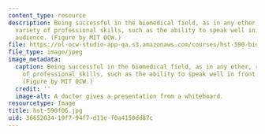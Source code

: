 ```yaml
---
content_type: resource
description: Being successful in the biomedical field, as in any other, requires a
  variety of professional skills, such as the ability to speak well in front of an
  audience. (Figure by MIT OCW.)
file: https://ol-ocw-studio-app-qa.s3.amazonaws.com/courses/hst-590-biomedical-engineering-seminar-series-developing-professional-skills-fall-2006/3665203419f794f7d11ef0a4150dd87c_hst-590f06.jpg
file_type: image/jpeg
image_metadata:
  caption: Being successful in the biomedical field, as in any other, requires a variety
    of professional skills, such as the ability to speak well in front of an audience.
    (Figure by MIT OCW.)
  credit: ''
  image-alt: A doctor gives a presentation from a whiteboard.
resourcetype: Image
title: hst-590f06.jpg
uid: 36652034-19f7-94f7-d11e-f0a4150dd87c
---
```

